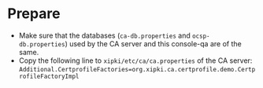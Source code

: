 # Prepare

- Make sure that the databases (`ca-db.properties` and `ocsp-db.properties`)
used by the CA server and this console-qa are of the same.
- Copy the following line to `xipki/etc/ca/ca.properties` of the CA server:
  `Additional.CertprofileFactories=org.xipki.ca.certprofile.demo.CertprofileFactoryImpl`  